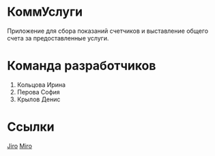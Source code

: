 # КоммУслуги
Приложение для сбора показаний счетчиков и выставление общего счета за предоставленные услуги.
# Команда разработчиков
1. Кольцова Ирина
2. Перова София
3. Крылов Денис
# Ссылки
<a href="https://tp-task-manager.atlassian.net/jira/software/projects/T12/boards/1)">Jiro</a> 
<a href="https://miro.com/app/board/uXjVPhwKcxY=/?share_link_id=3595978674481)">Miro</a> 

